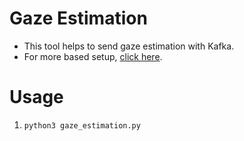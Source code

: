 # Gaze Estimation
* This tool helps to send gaze estimation with Kafka.
* For more based setup, [click here](https://github.com/iomanker/vino_gaze_cpp_py).

# Usage
1. `python3 gaze_estimation.py`